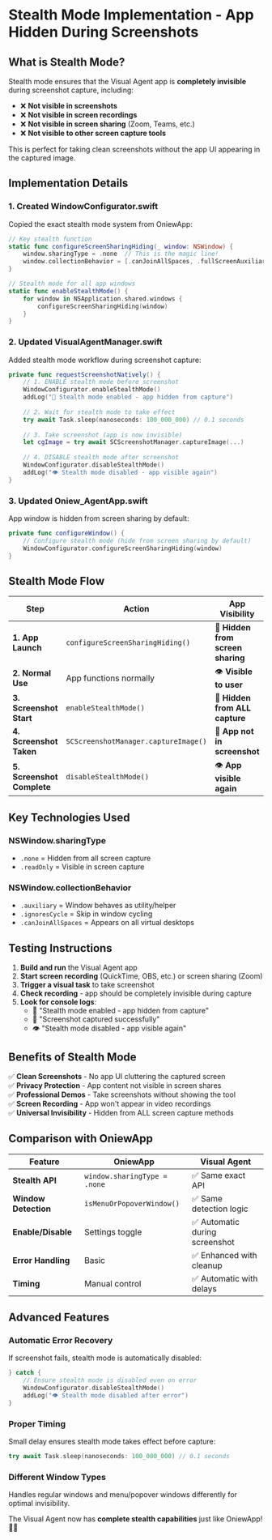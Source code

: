 # Stealth Mode Implementation - App Hidden During Screenshots

## What is Stealth Mode?

Stealth mode ensures that the Visual Agent app is **completely invisible** during screenshot capture, including:
- ❌ **Not visible in screenshots**
- ❌ **Not visible in screen recordings** 
- ❌ **Not visible in screen sharing** (Zoom, Teams, etc.)
- ❌ **Not visible to other screen capture tools**

This is perfect for taking clean screenshots without the app UI appearing in the captured image.

## Implementation Details

### 1. **Created WindowConfigurator.swift**
Copied the exact stealth mode system from OniewApp:

```swift
// Key stealth function
static func configureScreenSharingHiding(_ window: NSWindow) {
    window.sharingType = .none  // This is the magic line!
    window.collectionBehavior = [.canJoinAllSpaces, .fullScreenAuxiliary, .ignoresCycle, .auxiliary]
}

// Stealth mode for all app windows
static func enableStealthMode() {
    for window in NSApplication.shared.windows {
        configureScreenSharingHiding(window)
    }
}
```

### 2. **Updated VisualAgentManager.swift**
Added stealth mode workflow during screenshot capture:

```swift
private func requestScreenshotNatively() {
    // 1. ENABLE stealth mode before screenshot
    WindowConfigurator.enableStealthMode()
    addLog("🥷 Stealth mode enabled - app hidden from capture")
    
    // 2. Wait for stealth mode to take effect
    try await Task.sleep(nanoseconds: 100_000_000) // 0.1 seconds
    
    // 3. Take screenshot (app is now invisible)
    let cgImage = try await SCScreenshotManager.captureImage(...)
    
    // 4. DISABLE stealth mode after screenshot
    WindowConfigurator.disableStealthMode()
    addLog("👁️ Stealth mode disabled - app visible again")
}
```

### 3. **Updated Oniew_AgentApp.swift**
App window is hidden from screen sharing by default:

```swift
private func configureWindow() {
    // Configure stealth mode (hide from screen sharing by default)
    WindowConfigurator.configureScreenSharingHiding(window)
}
```

## Stealth Mode Flow

| Step | Action | App Visibility |
|------|--------|----------------|
| **1. App Launch** | `configureScreenSharingHiding()` | 🥷 **Hidden from screen sharing** |
| **2. Normal Use** | App functions normally | 👁️ **Visible to user** |
| **3. Screenshot Start** | `enableStealthMode()` | 🥷 **Hidden from ALL capture** |
| **4. Screenshot Taken** | `SCScreenshotManager.captureImage()` | 🥷 **App not in screenshot** |
| **5. Screenshot Complete** | `disableStealthMode()` | 👁️ **App visible again** |

## Key Technologies Used

### **NSWindow.sharingType**
- `.none` = Hidden from all screen capture
- `.readOnly` = Visible in screen capture

### **NSWindow.collectionBehavior**
- `.auxiliary` = Window behaves as utility/helper
- `.ignoresCycle` = Skip in window cycling
- `.canJoinAllSpaces` = Appears on all virtual desktops

## Testing Instructions

1. **Build and run** the Visual Agent app
2. **Start screen recording** (QuickTime, OBS, etc.) or screen sharing (Zoom)
3. **Trigger a visual task** to take screenshot
4. **Check recording** - app should be completely invisible during capture
5. **Look for console logs**:
   - 🥷 "Stealth mode enabled - app hidden from capture"
   - 📸 "Screenshot captured successfully"
   - 👁️ "Stealth mode disabled - app visible again"

## Benefits of Stealth Mode

✅ **Clean Screenshots** - No app UI cluttering the captured screen  
✅ **Privacy Protection** - App content not visible in screen shares  
✅ **Professional Demos** - Take screenshots without showing the tool  
✅ **Screen Recording** - App won't appear in video recordings  
✅ **Universal Invisibility** - Hidden from ALL screen capture methods  

## Comparison with OniewApp

| Feature | OniewApp | Visual Agent |
|---------|----------|--------------|
| **Stealth API** | `window.sharingType = .none` | ✅ Same exact API |
| **Window Detection** | `isMenuOrPopoverWindow()` | ✅ Same detection logic |
| **Enable/Disable** | Settings toggle | ✅ Automatic during screenshot |
| **Error Handling** | Basic | ✅ Enhanced with cleanup |
| **Timing** | Manual control | ✅ Automatic with delays |

## Advanced Features

### **Automatic Error Recovery**
If screenshot fails, stealth mode is automatically disabled:
```swift
} catch {
    // Ensure stealth mode is disabled even on error
    WindowConfigurator.disableStealthMode()
    addLog("👁️ Stealth mode disabled after error")
}
```

### **Proper Timing**
Small delay ensures stealth mode takes effect before capture:
```swift
try await Task.sleep(nanoseconds: 100_000_000) // 0.1 seconds
```

### **Different Window Types**
Handles regular windows and menu/popover windows differently for optimal invisibility.

The Visual Agent now has **complete stealth capabilities** just like OniewApp! 🥷📸